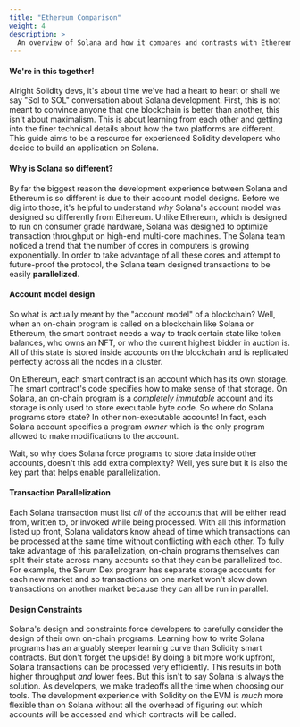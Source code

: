 ```yaml
---
title: "Ethereum Comparison"
weight: 4
description: >
  An overview of Solana and how it compares and contrasts with Ethereum, Solidity, and the EVM
---
```


#### We're in this together!

Alright Solidity devs, it's about time we've had a heart to heart or shall we say "Sol to SOL" conversation about
Solana development. First, this is not meant to convince anyone that one blockchain is better than another, this
isn't about maximalism. This is about learning from each other and getting into the finer technical details about how
the two platforms are different. This guide aims to be a resource for experienced Solidity developers who decide to
build an application on Solana.

#### Why is Solana so different?

By far the biggest reason the development experience between Solana and Ethereum is so different is due to their
account model designs. Before we dig into those, it's helpful to understand *why* Solana's account model was designed
so differently from Ethereum. Unlike Ethereum, which is designed to run on consumer grade hardware, Solana was
designed to optimize transaction throughput on high-end multi-core machines. The Solana team noticed a trend that the
number of cores in computers is growing exponentially. In order to take advantage of all these cores and attempt to
future-proof the protocol, the Solana team designed transactions to be easily **parallelized**.

#### Account model design

So what is actually meant by the "account model" of a blockchain? Well, when an on-chain program is called on a
blockchain like Solana or Ethereum, the smart contract needs a way to track certain state like token balances, who
owns an NFT, or who the current highest bidder in auction is. All of this state is stored inside accounts on the
blockchain and is replicated perfectly across all the nodes in a cluster.

On Ethereum, each smart contract is an account which has its own storage. The smart contract's code specifies how to
make sense of that storage. On Solana, an on-chain program is a *completely immutable* account and its storage is
only used to store executable byte code. So where do Solana programs store state? In other non-executable accounts!
In fact, each Solana account specifies a program *owner* which is the only program allowed to make modifications to
the account.

Wait, so why does Solana force programs to store data inside other accounts, doesn't this add extra complexity? Well,
yes sure but it is also the key part that helps enable parallelization.

#### Transaction Parallelization

Each Solana transaction must list *all* of the accounts that will be either read from, written to, or invoked while
being processed. With all this information listed up front, Solana validators know ahead of time which transactions
can be processed at the same time without conflicting with each other. To fully take advantage of this
parallelization, on-chain programs themselves can split their state across many accounts so that they can be
parallelized too. For example, the Serum Dex program has separate storage accounts for each new market and so
transactions on one market won't slow down transactions on another market because they can all be run in parallel.

#### Design Constraints

Solana's design and constraints force developers to carefully consider the design of their own on-chain programs.
Learning how to write Solana programs has an arguably steeper learning curve than Solidity smart contracts. But don't
forget the upside! By doing a bit more work upfront, Solana transactions can be processed very efficiently. This
results in both higher throughput *and* lower fees. But this isn't to say Solana is always the solution. As
developers, we make tradeoffs all the time when choosing our tools. The development experience with Solidity on the
EVM is *much* more flexible than on Solana without all the overhead of figuring out which accounts will be accessed
and which contracts will be called.
